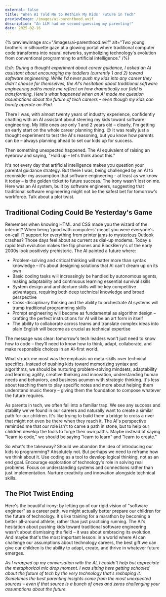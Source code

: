 ```yaml
---
external: false
title: "When AI Told Me to Rethink My Kids' Future in Tech"
previewImage: /images/ai-parenthood.avif
description: "An LLM had me second-guessing my parenting!"
date: 2025-02-16
---
```


{% previewimage src="/images/ai-parenthood.avif" alt="Two young brothers in silhouette gaze at a glowing portal where traditional computer code transforms into neural networks, symbolizing technology's evolution from conventional programming to artificial intelligence." /%}

*tl;dr: During a thought experiment about career guidance, I asked an AI assistant about encouraging my toddlers (currently 1 and 2) toward software engineering. While I'd never push my kids into any career they didn't choose for themselves, the AI's hesitation about traditional software engineering paths made me reflect on how dramatically our field is transforming. Here's what happened when an AI made me question assumptions about the future of tech careers – even though my kids can barely operate an iPad.*

There I was, with almost twenty years of industry experience, confidently chatting with an AI assistant about steering my kids toward software engineering. My little ones are only 1 and 2 years old – clearly, I'm getting an early start on the whole career planning thing. 😉 It was really just a thought experiment to test the AI's reasoning, but you know how parents can be – always planning ahead to set our kids up for success.

Then something unexpected happened. The AI equivalent of raising an eyebrow and saying, "Hold up – let's think about this."

It's not every day that artificial intelligence makes you question your parental guidance strategy. But there I was, being challenged by an AI to reconsider my assumption that software engineering – at least as we know it today – is the golden ticket to future success. The irony wasn't lost on me. Here was an AI system, built by software engineers, suggesting that traditional software engineering might not be the safest bet for tomorrow's workforce. Talk about a plot twist.

## Traditional Coding Could Be Yesterday's Game

Remember when knowing HTML and CSS made you the wizard of the internet? When being 'good with computers' meant you were everyone's on-call IT support for everything from printer jams to mysterious Outlook crashes? Those days feel about as current as dial-up modems. Today's rapid tech evolution makes the flip phones and BlackBerry's of the early 2000s look positively prehistoric. The AI painted a future where:

- Problem-solving and critical thinking will matter more than syntax knowledge – it's about designing solutions that AI can't dream up on its own
- Basic coding tasks will increasingly be handled by autonomous agents, making adaptability and continuous learning essential survival skills
- System design and architecture skills will be key competitive advantages, requiring both deep technical knowledge and broad perspective
- Cross-disciplinary thinking and the ability to orchestrate AI systems will trump traditional programming skills
- Prompt engineering will become as fundamental as algorithm design – crafting the perfect instructions for AI will be an art form in itself
- The ability to collaborate across teams and translate complex ideas into plain English will become as crucial as technical expertise

The message was clear: tomorrow's tech leaders won't just need to know how to code – they'll need to know how to think, adapt, collaborate, and make responsible choices in an AI-first world.

What struck me most was the emphasis on meta-skills over technical specifics. Instead of pushing kids toward memorizing syntax and algorithms, we should be nurturing problem-solving mindsets, adaptability and learning agility, creative thinking and innovation, understanding human needs and behaviors, and business acumen with strategic thinking. It's less about teaching them to play specific notes and more about helping them understand music theory – giving them the foundation to compose whatever the future requires.

As parents in tech, we often fall into a familiar trap. We see any success and stability we've found in our careers and naturally want to create a similar path for our children. It's like trying to build them a bridge to cross a river that might not even be there when they reach it. The AI's perspective reminded me that our role isn't to carve a path in stone, but to help our children develop the tools to forge their own paths. Maybe instead of saying "learn to code," we should be saying "learn to learn" and "learn to create."

So what's the takeaway? Should we abandon the idea of introducing our kids to programming? Absolutely not. But perhaps we need to reframe how we think about it. Use coding as a tool to develop logical thinking, not as an end goal. Encourage exploration of technology's role in solving real problems. Focus on understanding systems and connections rather than just implementation. Nurture creativity and innovation alongside technical skills.

## The Plot Twist Ending

Here's the beautiful irony: by letting go of our rigid vision of "software engineer" as a career path, we might actually better prepare our children for the future of technology. It's like training for a marathon by becoming a better all-around athlete, rather than just practicing running. The AI's hesitation about pushing kids toward traditional software engineering wasn't about dismissing the field – it was about embracing its evolution. And maybe that's the most important lesson: in a world where AI can challenge our assumptions about technology careers, the best gift we can give our children is the ability to adapt, create, and thrive in whatever future emerges.

*As I wrapped up my conversation with the AI, I couldn't help but appreciate the metaphorical mic drop moment. I was sitting here getting schooled about the future of tech by the very technology that's reshaping it. Sometimes the best parenting insights come from the most unexpected sources – even if that source is a bunch of ones and zeros challenging your assumptions about the future.*